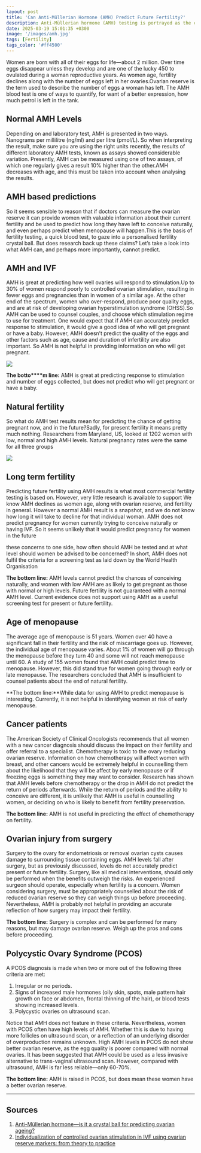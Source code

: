 ```yaml
---
layout: post
title: 'Can Anti-Müllerian Hormone (AMH) Predict Future Fertility?'
description: Anti-Müllerian hormone (AMH) testing is portrayed as the crystal ball of understanding your fertility. But is this based on robust research or just hype?
date: 2025-03-19 15:01:35 +0300
image: '/images/amh.jpg'
tags: [Fertility]
tags_color: '#ff4500'
---
```

Women are born with all of their eggs for life—about 2 million. Over time eggs disappear unless they develop and are one of the lucky 450 to ovulated during a woman reproductive years. As women age, fertility declines along with the number of eggs left in her ovaries.Ovarian reserve is the term used to describe the number of eggs a woman has left. The AMH blood test is one of ways to quantify, for want of a better expression, how much petrol is left in the tank.

## **Normal AMH Levels**

Depending on and laboratory test, AMH is presented in two ways. Nanograms per millilitre (ng/ml) and  per litre (pmol/L). So when interpreting the result, make sure you are using the right units recently, the results of different laboratory AMH tests, known as assays showed considerable variation. Presently, AMH can be measured using one of two assays, of which one regularly gives a result 10% higher than the other.AMH decreases with age, and this must be taken into account when analysing the results.

## **AMH based predictions**

So it seems sensible to reason that if doctors can measure the ovarian reserve it can provide women with valuable information about their current fertility and be used to predict how long they have left to conceive naturally, and even perhaps predict when menopause will happen.This is the basis of fertility testing, a quick blood test, to gaze into a personalised fertility crystal ball. But does research back up these claims? Let’s take a look into what AMH can, and perhaps more importantly, cannot predict.

## **AMH and IVF**

AMH is great at predicting how well ovaries will respond to stimulation.Up to 30% of women respond poorly to controlled ovarian stimulation, resulting in fewer eggs and pregnancies than in women of a similar age. At the other end of the spectrum, women who over-respond, produce poor quality eggs, and are at risk of developing ovarian hyperstimulation syndrome (OHSS).So AMH can be used to counsel couples, and choose which stimulation regime to use for treatment. One would expect that if AMH can accurately predict response to stimulation, it would give a good idea of who will get pregnant or have a baby. However, AMH doesn’t predict the quality of the eggs and other factors such as age, cause and duration of infertility are also important. So AMH is not helpful in providing information on who will get pregnant.

![](/images/AMH-ovarian-response.jpg)

**The botto****m line:** AMH is great at predicting response to stimulation and number of eggs collected, but does not predict who will get pregnant or have a baby.

## **Natural fertility**

So what do AMH test results mean for predicting the chance of getting pregnant now, and in the future?Sadly, for present fertility it means pretty much nothing. Researchers from Maryland, US, looked at 1202 women with low, normal and high AMH levels. Natural pregnancy rates were the same for all three groups

![](/images/AMH-natural-fertility.jpg)

## **Long term fertility**

Predicting future fertility using AMH results is what most commercial fertility testing is based on. However, very little research is available to support We know AMH declines as women age, along with ovarian reserve, and fertility in general. However a normal AMH result is a snapshot, and we do not know how long it will take to decline for that individual woman. AMH does not predict pregnancy for women currently trying to conceive naturally or having IVF. So it seems unlikely that it would predict pregnancy for women in the future

 these concerns to one side, how often should AMH be tested and at what level should women be advised to be concerned? In short, AMH does not fulfil the criteria for a screening test as laid down by the World Health Organisation

**The bottom line:** AMH levels cannot predict the chances of conceiving naturally, and women with low AMH are as likely to get pregnant as those with normal or high levels. Future fertility is not guaranteed with a normal AMH level. Current evidence does not support using AMH as a useful screening test for present or future fertility.

## **Age of menopause**

The average age of menopause is 51 years. Women over 40 have a significant fall in their fertility and the risk of miscarriage goes up. However, the individual age of menopause varies. About 1% of women will go through the menopause before they turn 40 and some will not reach menopause until 60. A study of 155 women found that AMH could predict time to menopause. However, this did stand true for women going through early or late menopause. The researchers concluded that AMH is insufficient to counsel patients about the end of natural fertility.

**The bottom line:**While data for using AMH to predict menopause is interesting. Currently, it is not helpful in identifying women at risk of early menopause.

## **Cancer patients**

The American Society of Clinical Oncologists recommends that all women with a new cancer diagnosis should discuss the impact on their fertility and offer referral to a specialist. Chemotherapy is toxic to the ovary reducing ovarian reserve. Information on how chemotherapy will affect women with breast, and other cancers would be extremely helpful in counselling them about the likelihood that they will be affect by early menopause or if freezing eggs is something they may want to consider. Research has shown that AMH levels before chemotherapy or the drop in AMH do not predict the return of periods afterwards. While the return of periods and the ability to conceive are different, it is unlikely that AMH is useful in counselling women, or deciding on who is likely to benefit from fertility preservation.

**The bottom line:** AMH is not useful in predicting the effect of chemotherapy on fertility.

## **Ovarian injury from surgery**

Surgery to the ovary for endometriosis or removal ovarian cysts causes damage to surrounding tissue containing eggs. AMH levels fall after surgery, but as previously discussed, levels do not accurately predict present or future fertility. Surgery, like all medical interventions, should only be performed when the benefits outweigh the risks. An experienced surgeon should operate, especially when fertility is a concern. Women considering surgery, must be appropriately counselled about the risk of reduced ovarian reserve so they can weigh things up before proceeding. Nevertheless, AMH is probably not helpful in providing an accurate reflection of how surgery may impact their fertility.

**The bottom line:** Surgery is complex and can be performed for many reasons, but may damage ovarian reserve. Weigh up the pros and cons before proceeding.

## **Polycystic Ovary Syndrome (PCOS)**

A PCOS diagnosis is made when two or more out of the following three criteria are met:

1. Irregular or no periods.
2. Signs of increased male hormones (oily skin, spots, male pattern hair growth on face or abdomen, frontal thinning of the hair), or blood tests showing increased levels.
3. Polycystic ovaries on ultrasound scan.

Notice that AMH does not feature in these criteria. Nevertheless, women with PCOS often have high levels of AMH. Whether this is due to having more follicles on ultrasound scan, or a reflection of an underlying disorder of overproduction remains unknown. High AMH levels in PCOS do not show better ovarian reserve, as the egg quality is poorer compared with normal ovaries. It has been suggested that AMH could be used as a less invasive alternative to trans-vaginal ultrasound scan. However, compared with ultrasound, AMH is far less reliable—only 60-70%.

**The bottom line:** AMH is raised in PCOS, but does mean these women have a better ovarian reserve.

***

## **Sources**

1. [Anti-Müllerian hormone—is it a crystal ball for predicting ovarian ageing?](https://academic.oup.com/humrep/article/26/11/2925/656065#11340451)
1. [Individualization of controlled ovarian stimulation in IVF using ovarian reserve markers: from theory to practice](https://academic.oup.com/humupd/article/20/1/124/887248)